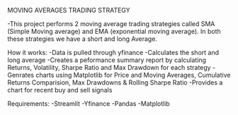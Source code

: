 MOVING AVERAGES TRADING STRATEGY

-This project performs 2 moving average trading strategies called SMA (Simple Moving average) and
EMA (exponential moving average). In both these strategies we have a short and long Average.

How it works:
-Data is pulled through yfinance
-Calculates the short and long average
-Creates a peformance summary report by calculating Returns, Volatility, Sharpe Ratio and Max Drawdown for each strategy
-Genrates charts using Matplotlib for Price and Moving Averages, Cumulative Returns Comparision, Max Drawdowns & Rolling Sharpe Ratio
-Provides a chart for recent buy and sell signals

Requirements:
-Streamlit
-Yfinance
-Pandas
-Matplotlib

